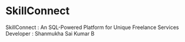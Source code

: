# SkillConnect
SkillConnect : An SQL-Powered Platform for Unique Freelance Services
<br>
Developer : Shanmukha Sai Kumar B
